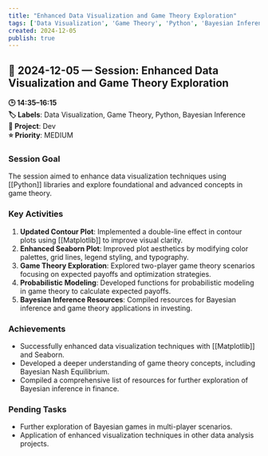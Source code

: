 ```yaml
---
title: "Enhanced Data Visualization and Game Theory Exploration"
tags: ['Data Visualization', 'Game Theory', 'Python', 'Bayesian Inference']
created: 2024-12-05
publish: true
---
```


## 📅 2024-12-05 — Session: Enhanced Data Visualization and Game Theory Exploration

**🕒 14:35–16:15**  
**🏷️ Labels**: Data Visualization, Game Theory, Python, Bayesian Inference  
**📂 Project**: Dev  
**⭐ Priority**: MEDIUM  


### Session Goal
The session aimed to enhance data visualization techniques using [[Python]] libraries and explore foundational and advanced concepts in game theory.

### Key Activities
1. **Updated Contour Plot**: Implemented a double-line effect in contour plots using [[Matplotlib]] to improve visual clarity.
2. **Enhanced Seaborn Plot**: Improved plot aesthetics by modifying color palettes, grid lines, legend styling, and typography.
3. **Game Theory Exploration**: Explored two-player game theory scenarios focusing on expected payoffs and optimization strategies.
4. **Probabilistic Modeling**: Developed functions for probabilistic modeling in game theory to calculate expected payoffs.
5. **Bayesian Inference Resources**: Compiled resources for Bayesian inference and game theory applications in investing.

### Achievements
- Successfully enhanced data visualization techniques with [[Matplotlib]] and Seaborn.
- Developed a deeper understanding of game theory concepts, including Bayesian Nash Equilibrium.
- Compiled a comprehensive list of resources for further exploration of Bayesian inference in finance.

### Pending Tasks
- Further exploration of Bayesian games in multi-player scenarios.
- Application of enhanced visualization techniques in other data analysis projects.
